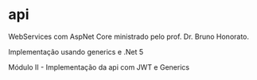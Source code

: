 # api
WebServices com AspNet Core ministrado pelo prof. Dr. Bruno Honorato.

Implementação usando generics e .Net 5

Módulo II - Implementação da api com JWT e Generics
